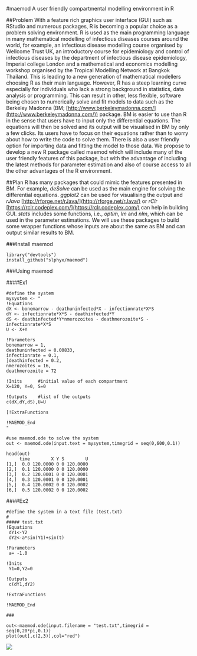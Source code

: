 #maemod
A user friendly compartmental modelling environment in R

##Problem
With a feature rich graphics user interface (GUI) such as RStudio and numerous packages, R is becoming a popular choice as a problem solving environment. R is used as the main programming language in many mathematical modelling of infectious diseases courses around the world, for example, an infectious disease modelling course organised by Wellcome Trust UK, an introductory course for epidemiology and control of infectious diseases by the department of infectious disease epidemiology, Imperial college London and a mathematical and economics modelling workshop organised by the Tropical Modelling Network at Bangkok Thailand. This is leading to a new generation of mathematical modellers choosing R as their main language. However, R has a steep learning curve especially for individuals who lack a strong background  in statistics, data analysis or programming. This can result in other, less flexible, software being chosen to numerically solve and fit models to data such as the Berkeley Madonna (BM; [http://www.berkeleymadonna.com/](http://www.berkeleymadonna.com/)) package. BM is easier to use than R in the sense that users have to input only the differential equations. The equations will then be solved and its output will be visualised in BM by only a few clicks. Its users have to focus on their equations rather than to worry about how to write the code to solve them. There is also a user friendly option for importing data and fitting the model to those data. We propose to develop a new R package called maemod which will include many of the user friendly features of this package, but with the advantage of including the latest methods for parameter estimation and also of course access to all the other advantages of the R environment. 

##Plan
R has many packages that could mimic the features presented in BM. For example, _deSolve_ can be used as the main engine for solving the differential equations. _ggplot2_ can be used for visualising the output and _rJava_ [http://rforge.net/rJava/](http://rforge.net/rJava/) or _rClr_ [https://rclr.codeplex.com/](https://rclr.codeplex.com/) can help in building GUI. _stats_ includes some functions, i.e., _optim_, _lm_ and _nlm_, which can be used in the parameter estimations. We will use these packages to build some wrapper functions whose inputs are about the same as BM and can output similar results to BM. 

###Install maemod
```{r install_devtools, eval=FALSE}
library("devtools")
install_github("slphyx/maemod")
```

###Using maemod

####Ex1
```{r example}
#define the system
mysystem <- "
!Equations
dX <- bonemarrow - deathuninfected*X - infectionrate*X*S
dY <- infectionrate*X*S - deathinfected*Y
dS <- deathinfected*Y*nmerozoites - deathmerozoite*S - infectionrate*X*S
U <- X+Y

!Parameters   
bonemarrow = 1,
deathuninfected = 0.00833,
infectionrate = 0.1,
]deathinfected = 0.2,
nmerozoites = 16,
deathmerozoite = 72

!Inits      #initial value of each compartment
X=120, Y=0, S=0

!Outputs    #list of the outputs
c(dX,dY,dS),U=U

[!ExtraFunctions   

!MAEMOD_End
"
```
```{r solving the system numerically}
#use maemod.ode to solve the system
out <- maemod.ode(input.text = mysystem,timegrid = seq(0,600,0.1))

head(out)
     time        X Y S        U
[1,]  0.0 120.0000 0 0 120.0000
[2,]  0.1 120.0000 0 0 120.0000
[3,]  0.2 120.0001 0 0 120.0001
[4,]  0.3 120.0001 0 0 120.0001
[5,]  0.4 120.0002 0 0 120.0002
[6,]  0.5 120.0002 0 0 120.0002
```

####Ex2

```{r example}
#define the system in a text file (test.txt)
#
##### test.txt
!Equations
 dY1<-Y2
 dY2<-a*sin(Y1)+sin(t)
 
!Parameters
 a= -1.0
 
!Inits
 Y1=0,Y2=0
 
!Outputs
 c(dY1,dY2)
 
!ExtraFunctions

!MAEMOD_End

###
```

```{r solve the system and plot the results}
out<-maemod.ode(input.filename = "test.txt",timegrid = seq(0,20*pi,0.1))
plot(out[,c(2,3)],col="red")
```
![](http://www.sakngoi.com/wp-content/uploads/2016/10/heart.png)








